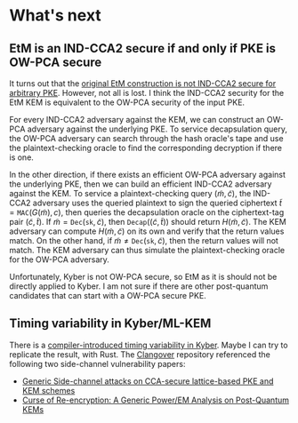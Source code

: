 # What's next

## EtM is an IND-CCA2 secure if and only if PKE is OW-PCA secure
It turns out that the [original EtM construction is not IND-CCA2 secure for arbitrary PKE](./faster-fo-transform/etm-kyber-is-insecure). However, not all is lost. I think the IND-CCA2 security for the EtM KEM is equivalent to the OW-PCA security of the input PKE.

For every IND-CCA2 adversary against the KEM, we can construct an OW-PCA adversary against the underlying PKE. To service decapsulation query, the OW-PCA adversary can search through the hash oracle's tape and use the plaintext-checking oracle to find the corresponding decryption if there is one.

In the other direction, if there exists an efficient OW-PCA adversary against the underlying PKE, then we can build an efficient IND-CCA2 adversary against the KEM. To service a plaintext-checking query $(\tilde{m}, \tilde{c})$, the IND-CCA2 adversary uses the queried plaintext to sign the queried ciphertext $\tilde{t} = \texttt{MAC}(G(\tilde{m}), c)$, then queries the decapsulation oracle on the ciphertext-tag pair $(\tilde{c}, \tilde{t})$. If $\tilde{m} = \texttt{Dec}(\texttt{sk}, \tilde{c})$, then $\texttt{Decap}((\tilde{c}, \tilde{t}))$ should return $H(\tilde{m}, \tilde{c})$. The KEM adversary can compute $H(\tilde{m}, \tilde{c})$ on its own and verify that the return values match. On the other hand, if $\tilde{m} \neq \texttt{Dec}(\texttt{sk}, \tilde{c})$, then the return values will not match. The KEM adversary can thus simulate the plaintext-checking oracle for the OW-PCA adversary.

Unfortunately, Kyber is not OW-PCA secure, so EtM as it is should not be directly applied to Kyber. I am not sure if there are other post-quantum candidates that can start with a OW-PCA secure PKE.

## Timing variability in Kyber/ML-KEM
There is a [compiler-introduced timing variability in Kyber](https://groups.google.com/a/list.nist.gov/g/pqc-forum/c/hqbtIGFKIpU). Maybe I can try to replicate the result, with Rust. The [Clangover](https://github.com/antoonpurnal/clangover) repository referenced the following two side-channel vulnerability papers:

- [Generic Side-channel attacks on CCA-secure lattice-based PKE and KEM schemes](https://eprint.iacr.org/2019/948)
- [Curse of Re-encryption: A Generic Power/EM Analysis on Post-Quantum KEMs](https://eprint.iacr.org/2021/849)